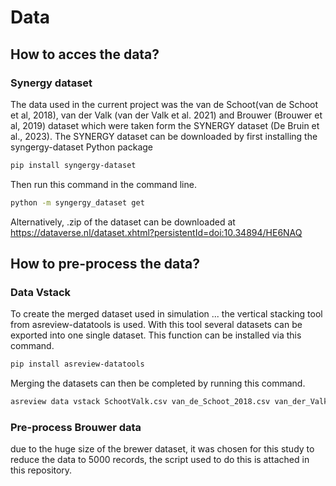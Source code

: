 # Data

## How to acces the data?

### Synergy dataset

The data used in the current project was the van de Schoot(van de Schoot et al, 2018), van der Valk (van der Valk et al. 2021) and Brouwer (Brouwer et al, 2019) dataset which were taken form the SYNERGY dataset (De Bruin et al., 2023). The SYNERGY dataset can be downloaded by first installing the syngergy-dataset Python package 

```bash
pip install syngergy-dataset
```
Then run this command in the command line. 
```bash
python -m syngergy_dataset get
```
Alternatively, .zip of the dataset can be downloaded at https://dataverse.nl/dataset.xhtml?persistentId=doi:10.34894/HE6NAQ

## How to pre-process the data?

### Data Vstack

To create the merged dataset used in simulation ... the vertical stacking tool from asreview-datatools is used. With this tool several datasets can be exported into one single dataset. This function can be installed via this command.
```bash
pip install asreview-datatools
```
Merging the datasets can then be completed by running this command. 
```bash
asreview data vstack SchootValk.csv van_de_Schoot_2018.csv van_der_Valk_2021.csv
```

### Pre-process Brouwer data

due to the huge size of the brewer dataset, it was chosen for this study to reduce the data to 5000 records, the script used to do this is attached in this repository. 


